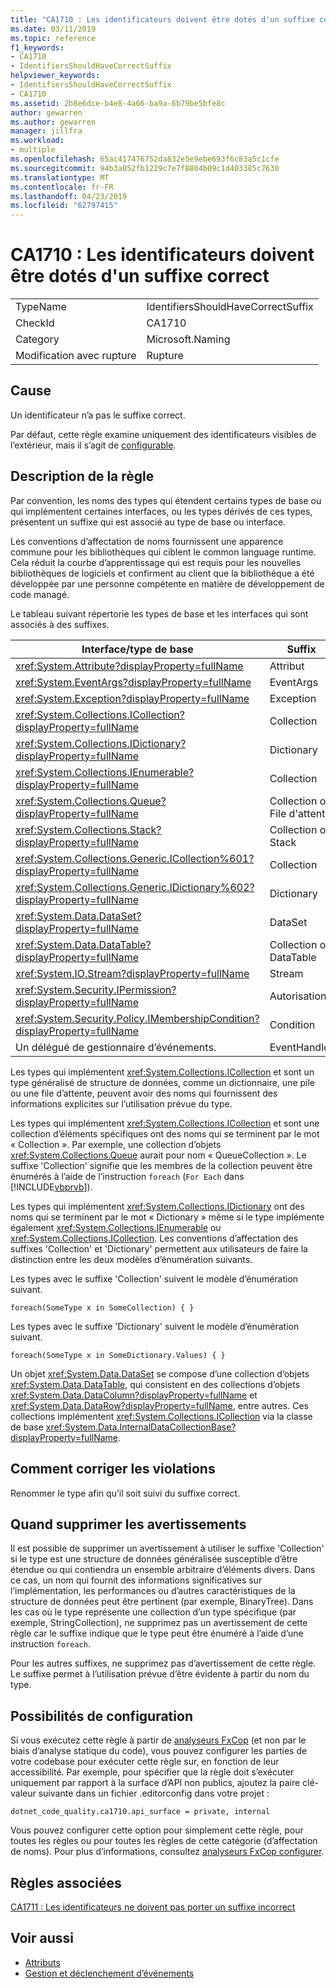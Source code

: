 ```yaml
---
title: "CA1710 : Les identificateurs doivent être dotés d'un suffixe correct"
ms.date: 03/11/2019
ms.topic: reference
f1_keywords:
- CA1710
- IdentifiersShouldHaveCorrectSuffix
helpviewer_keywords:
- IdentifiersShouldHaveCorrectSuffix
- CA1710
ms.assetid: 2b8e6dce-b4e8-4a66-ba9a-6b79be5bfe8c
author: gewarren
ms.author: gewarren
manager: jillfra
ms.workload:
- multiple
ms.openlocfilehash: 65ac417476752da832e5e9ebe693f6c83a5c1cfe
ms.sourcegitcommit: 94b3a052fb1229c7e7f8804b09c1d403385c7630
ms.translationtype: MT
ms.contentlocale: fr-FR
ms.lasthandoff: 04/23/2019
ms.locfileid: "62797415"
---
```

# <a name="ca1710-identifiers-should-have-correct-suffix"></a>CA1710 : Les identificateurs doivent être dotés d'un suffixe correct

|||
|-|-|
|TypeName|IdentifiersShouldHaveCorrectSuffix|
|CheckId|CA1710|
|Category|Microsoft.Naming|
|Modification avec rupture|Rupture|

## <a name="cause"></a>Cause

Un identificateur n’a pas le suffixe correct.

Par défaut, cette règle examine uniquement des identificateurs visibles de l’extérieur, mais il s’agit de [configurable](#configurability).

## <a name="rule-description"></a>Description de la règle

Par convention, les noms des types qui étendent certains types de base ou qui implémentent certaines interfaces, ou les types dérivés de ces types, présentent un suffixe qui est associé au type de base ou interface.

Les conventions d’affectation de noms fournissent une apparence commune pour les bibliothèques qui ciblent le common language runtime. Cela réduit la courbe d’apprentissage qui est requis pour les nouvelles bibliothèques de logiciels et confirment au client que la bibliothèque a été développée par une personne compétente en matière de développement de code managé.

Le tableau suivant répertorie les types de base et les interfaces qui sont associés à des suffixes.

|Interface/type de base|Suffix|
|--------------------------|------------|
|<xref:System.Attribute?displayProperty=fullName>|Attribut|
|<xref:System.EventArgs?displayProperty=fullName>|EventArgs|
|<xref:System.Exception?displayProperty=fullName>|Exception|
|<xref:System.Collections.ICollection?displayProperty=fullName>|Collection|
|<xref:System.Collections.IDictionary?displayProperty=fullName>|Dictionary|
|<xref:System.Collections.IEnumerable?displayProperty=fullName>|Collection|
|<xref:System.Collections.Queue?displayProperty=fullName>|Collection ou File d'attente|
|<xref:System.Collections.Stack?displayProperty=fullName>|Collection ou Stack|
|<xref:System.Collections.Generic.ICollection%601?displayProperty=fullName>|Collection|
|<xref:System.Collections.Generic.IDictionary%602?displayProperty=fullName>|Dictionary|
|<xref:System.Data.DataSet?displayProperty=fullName>|DataSet|
|<xref:System.Data.DataTable?displayProperty=fullName>|Collection ou DataTable|
|<xref:System.IO.Stream?displayProperty=fullName>|Stream|
|<xref:System.Security.IPermission?displayProperty=fullName>|Autorisation|
|<xref:System.Security.Policy.IMembershipCondition?displayProperty=fullName>|Condition|
|Un délégué de gestionnaire d’événements.|EventHandler|

Les types qui implémentent <xref:System.Collections.ICollection> et sont un type généralisé de structure de données, comme un dictionnaire, une pile ou une file d’attente, peuvent avoir des noms qui fournissent des informations explicites sur l’utilisation prévue du type.

Les types qui implémentent <xref:System.Collections.ICollection> et sont une collection d’éléments spécifiques ont des noms qui se terminent par le mot « Collection ». Par exemple, une collection d’objets <xref:System.Collections.Queue> aurait pour nom « QueueCollection ». Le suffixe 'Collection' signifie que les membres de la collection peuvent être énumérés à l’aide de l’instruction `foreach` (`For Each` dans [!INCLUDE[vbprvb](../code-quality/includes/vbprvb_md.md)]).

Les types qui implémentent <xref:System.Collections.IDictionary> ont des noms qui se terminent par le mot « Dictionary » même si le type implémente également <xref:System.Collections.IEnumerable> ou <xref:System.Collections.ICollection>. Les conventions d’affectation des suffixes 'Collection' et 'Dictionary' permettent aux utilisateurs de faire la distinction entre les deux modèles d’énumération suivants.

Les types avec le suffixe 'Collection' suivent le modèle d’énumération suivant.

```
foreach(SomeType x in SomeCollection) { }
```

Les types avec le suffixe 'Dictionary' suivent le modèle d’énumération suivant.

```
foreach(SomeType x in SomeDictionary.Values) { }
```

Un objet <xref:System.Data.DataSet> se compose d’une collection d’objets <xref:System.Data.DataTable>, qui consistent en des collections d’objets <xref:System.Data.DataColumn?displayProperty=fullName> et <xref:System.Data.DataRow?displayProperty=fullName>, entre autres. Ces collections implémentent <xref:System.Collections.ICollection> via la classe de base <xref:System.Data.InternalDataCollectionBase?displayProperty=fullName>.

## <a name="how-to-fix-violations"></a>Comment corriger les violations

Renommer le type afin qu’il soit suivi du suffixe correct.

## <a name="when-to-suppress-warnings"></a>Quand supprimer les avertissements

Il est possible de supprimer un avertissement à utiliser le suffixe 'Collection' si le type est une structure de données généralisée susceptible d’être étendue ou qui contiendra un ensemble arbitraire d’éléments divers. Dans ce cas, un nom qui fournit des informations significatives sur l’implémentation, les performances ou d’autres caractéristiques de la structure de données peut être pertinent (par exemple, BinaryTree). Dans les cas où le type représente une collection d’un type spécifique (par exemple, StringCollection), ne supprimez pas un avertissement de cette règle car le suffixe indique que le type peut être énuméré à l’aide d’une instruction `foreach`.

Pour les autres suffixes, ne supprimez pas d’avertissement de cette règle. Le suffixe permet à l’utilisation prévue d’être évidente à partir du nom du type.

## <a name="configurability"></a>Possibilités de configuration

Si vous exécutez cette règle à partir de [analyseurs FxCop](install-fxcop-analyzers.md) (et non par le biais d’analyse statique du code), vous pouvez configurer les parties de votre codebase pour exécuter cette règle sur, en fonction de leur accessibilité. Par exemple, pour spécifier que la règle doit s’exécuter uniquement par rapport à la surface d’API non publics, ajoutez la paire clé-valeur suivante dans un fichier .editorconfig dans votre projet :

```
dotnet_code_quality.ca1710.api_surface = private, internal
```

Vous pouvez configurer cette option pour simplement cette règle, pour toutes les règles ou pour toutes les règles de cette catégorie (d’affectation de noms). Pour plus d’informations, consultez [analyseurs FxCop configurer](configure-fxcop-analyzers.md).

## <a name="related-rules"></a>Règles associées

[CA1711 : Les identificateurs ne doivent pas porter un suffixe incorrect](../code-quality/ca1711-identifiers-should-not-have-incorrect-suffix.md)

## <a name="see-also"></a>Voir aussi

- [Attributs](/dotnet/standard/design-guidelines/attributes)
- [Gestion et déclenchement d’événements](/dotnet/standard/events/index)
